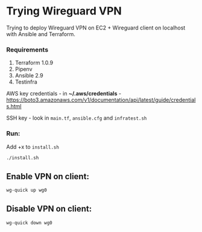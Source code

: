 # Trying Wireguard VPN

Trying to deploy Wireguard VPN on EC2 + Wireguard client on localhost with Ansible and Terraform.

### Requirements
1. Terraform 1.0.9
2. Pipenv
3. Ansible 2.9
4. Testinfra

AWS key credentials - in **~/.aws/credentials** - https://boto3.amazonaws.com/v1/documentation/api/latest/guide/credentials.html


SSH key - look in `main.tf`, `ansible.cfg` and `infratest.sh`

### Run:

Add +x to `install.sh`

```bash
./install.sh
```

## Enable VPN on client:
```bash
wg-quick up wg0
```

## Disable VPN on client:
```bash
wg-quick down wg0
```
